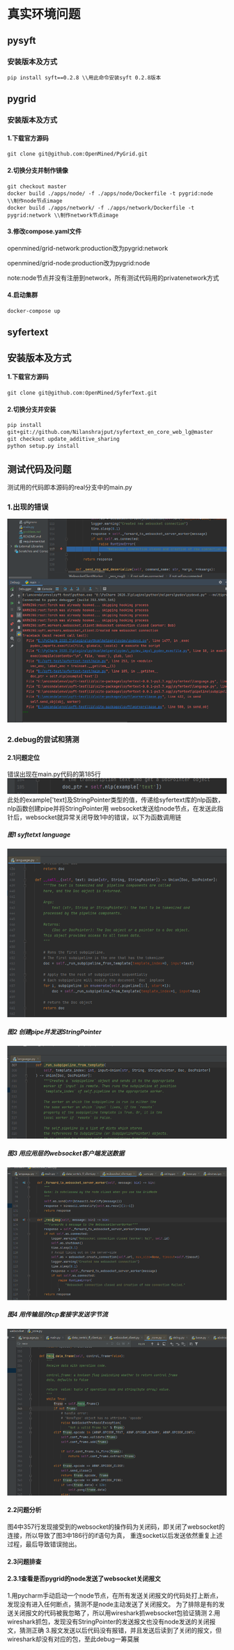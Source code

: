 # 真实环境问题

## pysyft

### 安装版本及方式
```shell
pip install syft==0.2.8 \\用此命令安装syft 0.2.8版本  
```

## pygrid
### 安装版本及方式

#### 1.下载官方源码
```shell
git clone git@github.com:OpenMined/PyGrid.git
```

#### 2.切换分支并制作镜像
```shell
git checkout master
docker build ./apps/node/ -f ./apps/node/Dockerfile -t pygrid:node \\制作node节点image
docker build ./apps/network/ -f ./apps/network/Dockerfile -t pygrid:network \\制作network节点image
```

#### 3.修改compose.yaml文件

openmined/grid-network:production改为pygrid:network

openmined/grid-node:production改为pygrid:node

note:node节点并没有注册到network，所有测试代码用的privatenetwork方式
#### 4.启动集群
```shell
docker-compose up
```

## syfertext
## 安装版本及方式
#### 1.下载官方源码
```shell
git clone git@github.com:OpenMined/SyferText.git
```

#### 2.切换分支并安装
```shell
pip install git+git://github.com/Nilanshrajput/syfertext_en_core_web_lg@master
git checkout update_additive_sharing
python setup.py install
```

## 测试代码及问题
测试用的代码即本源码的real分支中的main.py

### 1.出现的错误
![img](./error.png)

### 2.debug的尝试和猜测

#### 2.1问题定位

错误出现在main.py代码的第185行
![](./main.png)
此处的example['text]及StringPointer类型的值，传递给syfertext库的nlp函数，nlp函数创建pipe并将StringPointer用
websocket发送给node节点，在发送此指针后，websocket就异常关闭导致1中的错误，以下为函数调用链
##### 图1 syftetxt language
![](./language_call.png)
##### 图2 创建pipe并发送StringPointer
![](./pipe.png)
##### 图3 用应用层的websocket客户端发送数据
![](./websocket_client.png)
##### 图4 用传输层的tcp套接字发送字节流
![](./core.png)

#### 2.2问题分析
图4中357行发现接受到的websocket的操作码为关闭码，即关闭了websocket的连接，所以导致了图3中186行的if语句为真，
重连socket以后发送依然重复上述过程，最后导致错误抛出。

#### 2.3问题排查

#### 2.3.1查看是否pygrid的node发送了websocket关闭报文
1.用pycharm手动启动一个node节点，在所有发送关闭报文的代码处打上断点，发现没有进入任何断点，猜测不是node主动发送了关闭报文。
为了排除是有的发送关闭报文的代码被我忽略了，所以用wireshark抓websocket包验证猜测
2.用wireshark抓包，发现没有StringPointer的发送报文也没有node发送的关闭报文，猜测正确
3.报文发送以后代码没有报错，并且发送后读到了关闭的报文，但wireshark却没有对应的包，至此debug一筹莫展

